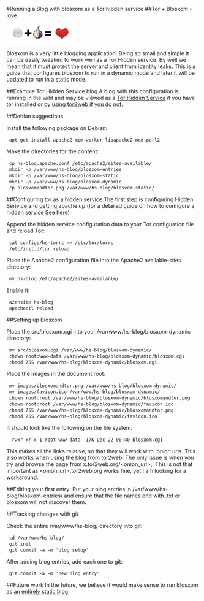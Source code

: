 #Running a Blog with blosxom as a Tor hidden service
##Tor + Blosxom = love

![](https://github.com/ioerror/Hidden-Blog/raw/master/images/blosxomandtor.png)

Blosxom is a very little blogging application. Being so small
and simple it can be easily tweaked to work well as a Tor Hidden
service. By well we mean that it must protect the server and client
from identity leaks. This is a guide that configures blosxom to run
in a dynamic mode and later it will be updated to run in a static mode.

##Example Tor Hidden Service blog
A blog with this configuration is running in the wild and may be viewed as a
<a href="http://cxoz72fgevhfgitm.onion/">Tor Hidden Service</a> if you have tor
installed or by <a href="">using tor2web if you do not</a>.

##Debian suggestions

Install the following package on Debian:

     apt-get install apache2-mpm-worker libapache2-mod-perl2

Make the directories for the content:

     cp hs-blog.apache.conf /etc/apache2/sites-available/
     mkdir -p /var/www/hs-blog/blosxom-entries
     mkdir -p /var/www/hs-blog/blosxom-static
     mkdir -p /var/www/hs-blog/blosxom-dynamic
     cp blosxomandtor.png /var/www/hs-blog/blosxom-static/

##Configuring tor as a hidden service</h3>
The first step is configuring Hidden Serivice and getting apache up (for a 
detailed guide on how to configure a hidden service 
<a href="http://www.torproject.org/docs/tor-hidden-service.html.en">See here</a>)

Append the hidden service configuration data to your Tor configuation file and
reload Tor:

     cat configs/hs-torrc >> /etc/tor/torrc
     /etc/init.d/tor reload

Place the Apache2 configuration file into the Apache2 available-sites
directory:

     mv hs-blog /etc/apache2/sites-available/

Enable it:

     a2ensite hs-blog
     apachectl reload

##Setting up Blosxom

Place the src/blosxom.cgi into your /var/www/hs-blog/blosxom-dynamic directory:

     mv src/blosxom.cgi /var/www/hs-blog/blosxom-dynamic/
     chown root:www-data /var/www/hs-blog/blosxom-dynamic/blosxom.cgi
     chmod 755 /var/www/hs-blog/blosxom-dynamic/blosxom.cgi

Place the images in the document root:

     mv images/blosxomandtor.png /var/www/hs-blog/blosxom-dynamic/
     mv images/favicon.ico /var/www/hs-blog/blosxom-dynamic/
     chown root:root /var/www/hs-blog/blosxom-dynamic/blosxomandtor.png
     chown root:root /var/www/hs-blog/blosxom-dynamic/favicon.ico
     chmod 755 /var/www/hs-blog/blosxom-dynamic/blosxomandtor.png
     chmod 755 /var/www/hs-blog/blosxom-dynamic/favicon.ico

It should look like the following on the file system:

     -rwxr-xr-x 1 root www-data  17K Dec 22 00:40 blosxom.cgi

This makes all the links relative, so that they will work with .onion urls.
This also works when using the blog from tor2web. The only issue is when you
try and browse the page from x.tor2web.org/<onion_url>;.  This is not that
important as &lt;onion_url&gt;.tor2web.org works fine, yet I am looking for a
workaround.

##Editing your first entry:
Put your blog entries in /var/www/hs-blog/blosxom-entries/ and ensure that the
file names end with .txt or blosxom will not discover them.

##Tracking changes with git

Check the entire /var/www/hs-blog/ directory into git:

     cd /var/www/hs-blog/
     git init
     git commit -a -m 'blog setup'

After adding blog entries, add each one to git:

     git commit -a -m 'new blog entry'

##Future work
In the future, we believe it would make sense to run Blosxom as <a
href="http://www.blosxom.com/documentation/users/configure/static.html"> an
entirely static blog</a>.

